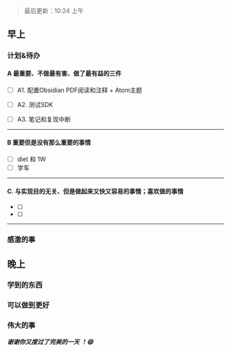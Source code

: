 > 最后更新：10:24 上午

## 早上

### 计划&待办

#### A  最重要、不做最有害、做了最有益的三件

- [ ] A1. 配置Obsidian PDF阅读和注释 + Atom主题

- [ ] A2. 测试SDK

- [ ] A3. 笔记和复现中断


----

#### B 重要但是没有那么重要的事情

- [ ]  diet 和 1W
- [ ]  学车

----

#### C. 与实现目的无关、但是做起来又快又容易的事情；喜欢做的事情

- [ ] 
- [ ] 

----

### 感激的事


## 晚上

### 学到的东西


### 可以做到更好


### 伟大的事 



***谢谢你又度过了完美的一天 ！:smile:***